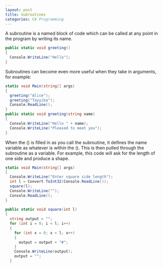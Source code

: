 ```yaml
---
layout: post
title: Subroutines
categories: C# Programming
---
```

A subroutine is a named block of code which can be called at any point in the program by writing its name.
```csharp
public static void greeting()
{
  Console.WriteLine("Hello");
}
```
Subroutines can become even more useful when they take in arguments, for example: 
```csharp
static void Main(string[] args)
{
  greeting("Alice");
  greeting("Tayyiba");
  Console.ReadLine();
}
public static void greeting(string name)
{
  Console.WriteLine("Hello " + name); 
  Console.WriteLine("Pleased to meet you");
}
```
When the () is filled in as you call the subroutine, it defines the name variable as whatever is within the (). This is then pulled through the subroutine as a variable.
For example, this code will ask for the length of one side and produce a shape.
```csharp
static void Main(string[] args)
{
  Console.WriteLine("Enter square side length");
  int l = Convert.ToInt32(Console.ReadLine());
  square(l);
  Console.WriteLine("");
  Console.ReadLine();
}
        
public static void square(int l)
{
  string output = "";
  for (int i = 0; i < l; i++)
  {
    for (int x = 0; x < l; x++)
    {
      output = output + "#";
    }
    Console.WriteLine(output);
    output = "";
  }
```
